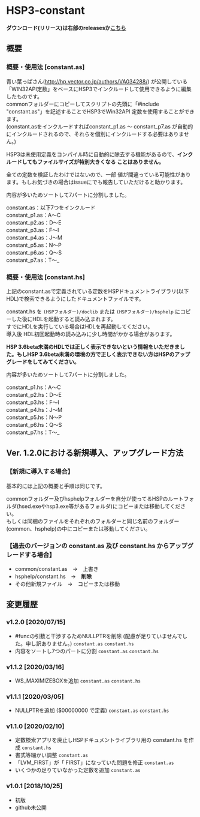 # HSP3-constant

**ダウンロード(リリース)は右部のreleasesか[こちら](https://github.com/UMAGODi/HSP3-constant/releases)**

## 概要

### 概要・使用法 [constant.as]

青い葉っぱさん(http://hp.vector.co.jp/authors/VA034288/) が公開している「WIN32API定数」をベースにHSP3でインクルードして使用できるように編集したものです。  
commonフォルダーにコピーしてスクリプトの先頭に「#include "constant.as"」を記述することでHSP3でWin32API 定数を使用することができます。<br>
(constant.asをインクルードすればconstant_p1.as ～ constant_p7.as が自動的にインクルードされるので、それらを個別にインクルードする必要はありません。)



HSP3は未使用定義をコンパイル時に自動的に除去する機能があるので、**インクルードしてもファイルサイズが特別大きくなる
ことはありません。**

全ての定数を検証したわけではないので、一部 値が間違っている可能性があります。もしお気づきの場合はissueにでも報告していただけると助かります。



内容が多いためソートして7パートに分割しました。

constant.as：以下7つをインクルード<br>
constant_p1.as：A～C<br>
constant_p2.as：D～E<br>
constant_p3.as：F～I<br>
constant_p4.as：J～M<br>
constant_p5.as：N～P<br>
constant_p6.as：Q～S<br>
constant_p7.as：T～_




### 概要・使用法 [constant.hs]

上記のconstant.asで定義されている定数をHSPドキュメントライブラリ(以下 HDL)で検索できるようにしたドキュメントファイルです。  

constant.hs を `(HSPフォルダー)/doclib` または `(HSPフォルダー)/hsphelp` にコピーした後にHDLを起動すると読み込まれます。  
すでにHDLを実行している場合はHDLを再起動してください。  
導入後 HDL初回起動時の読み込みに少し時間がかかる場合があります。

**HSP 3.6beta未満のHDLでは正しく表示できないという情報をいただきました。もしHSP 3.6beta未満の環境の方で正しく表示できない方はHSPのアップグレードをしてみてください。**



内容が多いためソートして7パートに分割しました。

constant_p1.hs：A～C<br>
constant_p2.hs：D～E<br>
constant_p3.hs：F～I<br>
constant_p4.hs：J～M<br>
constant_p5.hs：N～P<br>
constant_p6.hs：Q～S<br>
constant_p7.hs：T～_



## Ver. 1.2.0における新規導入、アップグレード方法

### 【新規に導入する場合】

基本的には上記の概要と手順は同じです。

commonフォルダー及びhsphelpフォルダーを自分が使ってるHSPのルートフォルダ(hsed.exeやhsp3.exe等があるフォルダ)にコピーまたは移動してください。<br>もしくは同梱のファイルをそれぞれのフォルダーと同じ名前のフォルダー(common、hsphelp)の中にコピーまたは移動してください。

### 【過去のバージョンの constant.as 及び constant.hs からアップグレードする場合】

* common/constant.as　→　上書き
* hsphelp/constant.hs　→　**削除**
* その他新規ファイル　→　コピーまたは移動



## 変更履歴

### v1.2.0 [2020/07/15]

* #funcの引数と干渉するためNULLPTRを削除 (配慮が足りていませんでした。申し訳ありません。) `constant.as` `constant.hs`
* 内容をソートし7つのパートに分割 `constant.as` `constant.hs`

### v1.1.2 [2020/03/16]

* WS_MAXIMIZEBOXを追加 `constant.as` `constant.hs`

### v1.1.1 [2020/03/05]

* NULLPTRを追加 ($00000000 で定義) `constant.as` `constant.hs`

### v1.1.0 [2020/02/10]
* 定数検索アプリを廃止しHSPドキュメントライブラリ用の constant.hs を作成 `constant.hs`
* 書式等細かい調整 `constant.as`
* 「LVM_FIRST」が「  FIRST」になっていた問題を修正 `constant.as`
* いくつかの足りていなかった定数を追加 `constant.as`

### v1.0.1 [2018/10/25]
* 初版
* github未公開

